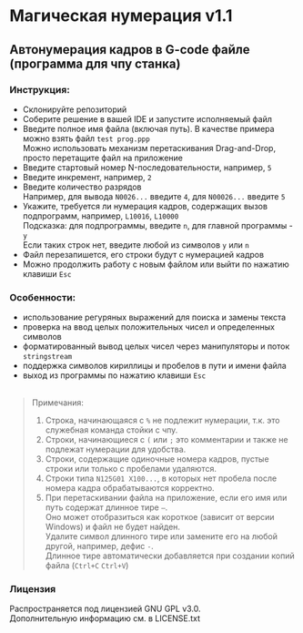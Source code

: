 # Магическая нумерация v1.1

## Автонумерация кадров в G-code файле (программа для чпу станка)
### Инструкция:
- Склонируйте репозиторий
- Соберите решение в вашей IDE и запустите исполняемый файл
- Введите полное имя файла (включая путь). В качестве примера можно взять файл `test prog.ppp`\
  Можно использовать механизм перетаскивания Drag-and-Drop, просто перетащите файл на приложение
- Введите стартовый номер N-последовательности, например, `5`
- Введите инкремент, например, `2`
- Введите количество разрядов\
  Например, для вывода `N0026...` введите `4`, для `N00026...` введите `5`
- Укажите, требуется ли нумерация кадров, содержащих вызов подпрограмм, например, `L10016`, `L10000`\
  Подсказка: для подпрограммы, введите `n`, для главной программы - `y`\
  Если таких строк нет, введите любой из символов `y` или `n`
- Файл перезапишется, его строки будут с нумерацией кадров
- Можно продолжить работу с новым файлом или выйти по нажатию клавиши `Esc`

### Особенности:
- использование регуряных выражений для поиска и замены текста
- проверка на ввод целых положительных чисел и определенных символов
- форматированный вывод целых чисел через манипуляторы и поток `stringstream`
- поддержка символов кириллицы и пробелов в пути и имени файла
- выход из программы по нажатию клавиши `Esc`
<br/><br/>

> Примечания:
> 1. Строка, начинающаяся с `%` не подлежит нумерации, т.к. это служебная команда стойки с чпу.
> 2. Строки, начинающиеся с `(` или `;` это комментарии и также не подлежат нумерации для удобства.
> 3. Строки, содержащие одиночные номера кадров, пустые строки или только с пробелами удаляются.
> 4. Строки типа `N125G01 X100...`, в которых нет пробела после номера кадра обрабатываются корректно.
> 5. При перетаскивании файла на приложение, если его имя или путь содержат длинное тире `—`.\
>    Оно может отобразиться как короткое (зависит от версии Windows) и файл не будет найден.\
>    Удалите символ длинного тире или замените его на любой другой, например, дефис `-`.\
>    Длинное тире автоматически добавляется при создании копий файла (`Ctrl+C` `Ctrl+V`)

### Лицензия
Распространяется под лицензией GNU GPL v3.0. \
Дополнительную информацию см. в LICENSE.txt
